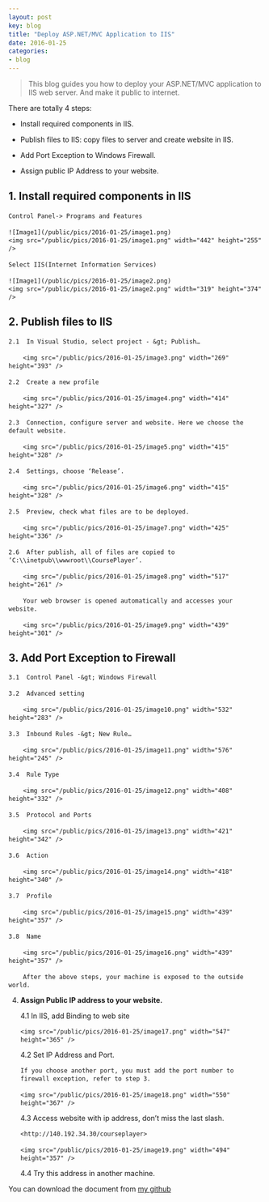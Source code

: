 ```yaml
---
layout: post
key: blog
title: "Deploy ASP.NET/MVC Application to IIS"
date: 2016-01-25
categories:
- blog
---
```


> This blog guides you how to deploy your ASP.NET/MVC application to IIS web server. And make it public to internet.

There are totally 4 steps:

-   Install required components in IIS.

-   Publish files to IIS: copy files to server and create website in IIS.

-   Add Port Exception to Windows Firewall.

-   Assign public IP Address to your website.


## 1.  Install required components in IIS

    Control Panel-> Programs and Features

    ![Image1](/public/pics/2016-01-25/image1.png)  
    <img src="/public/pics/2016-01-25/image1.png" width="442" height="255" />

    Select IIS(Internet Information Services)

    ![Image1](/public/pics/2016-01-25/image2.png)
    <img src="/public/pics/2016-01-25/image2.png" width="319" height="374" />

## 2.  **Publish files to IIS**

    2.1  In Visual Studio, select project - &gt; Publish…

        <img src="/public/pics/2016-01-25/image3.png" width="269" height="393" />

    2.2  Create a new profile

        <img src="/public/pics/2016-01-25/image4.png" width="414" height="327" />

    2.3  Connection, configure server and website. Here we choose the default website.

        <img src="/public/pics/2016-01-25/image5.png" width="415" height="328" />

    2.4  Settings, choose ‘Release’.

        <img src="/public/pics/2016-01-25/image6.png" width="415" height="328" />

    2.5  Preview, check what files are to be deployed.

        <img src="/public/pics/2016-01-25/image7.png" width="425" height="336" />

    2.6  After publish, all of files are copied to ‘C:\\inetpub\\wwwroot\\CoursePlayer’.

        <img src="/public/pics/2016-01-25/image8.png" width="517" height="261" />

        Your web browser is opened automatically and accesses your website.

        <img src="/public/pics/2016-01-25/image9.png" width="439" height="301" />

##  3.  **Add Port Exception to Firewall**

    3.1  Control Panel -&gt; Windows Firewall

    3.2  Advanced setting

        <img src="/public/pics/2016-01-25/image10.png" width="532" height="283" />

    3.3  Inbound Rules -&gt; New Rule…

        <img src="/public/pics/2016-01-25/image11.png" width="576" height="245" />

    3.4  Rule Type

        <img src="/public/pics/2016-01-25/image12.png" width="408" height="332" />

    3.5  Protocol and Ports

        <img src="/public/pics/2016-01-25/image13.png" width="421" height="342" />

    3.6  Action

        <img src="/public/pics/2016-01-25/image14.png" width="418" height="340" />

    3.7  Profile

        <img src="/public/pics/2016-01-25/image15.png" width="439" height="357" />

    3.8  Name

        <img src="/public/pics/2016-01-25/image16.png" width="439" height="357" />

        After the above steps, your machine is exposed to the outside world.

4.  **Assign Public IP address to your website.**

    4.1  In IIS, add Binding to web site

        <img src="/public/pics/2016-01-25/image17.png" width="547" height="365" />

    4.2  Set IP Address and Port.

        If you choose another port, you must add the port number to firewall exception, refer to step 3.

        <img src="/public/pics/2016-01-25/image18.png" width="550" height="367" />

    4.3  Access website with ip address, don’t miss the last slash.

        <http://140.192.34.30/courseplayer>

        <img src="/public/pics/2016-01-25/image19.png" width="494" height="357" />

    4.4  Try this address in another machine.

You can download the document from [my github](http://jojozhuang.github.io/public/docs/deploy_to_iis.pdf)
